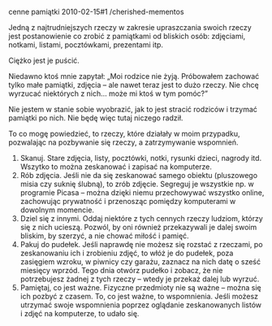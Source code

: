 cenne pamiątki
2010-02-15#1
/cherished-mementos

Jedną z najtrudniejszych rzeczy w zakresie upraszczania swoich rzeczy jest postanowienie co zrobić z pamiątkami od bliskich osób: zdjęciami, notkami, listami, pocztówkami, prezentami itp.

Ciężko jest je puścić.

Niedawno ktoś mnie zapytał: &#8222;Moi rodzice nie żyją. Próbowałem zachować tylko małe pamiątki, zdjęcia &#8211; ale nawet teraz jest to dużo rzeczy. Nie chcę wyrzucać niektórych z nich&#8230; może mi ktoś w tym pomóc?&#8221;

Nie jestem w stanie sobie wyobrazić, jak to jest stracić rodziców i trzymać pamiątki po nich. Nie będę więc tutaj niczego radził.

To co mogę powiedzieć, to rzeczy, które działały w moim przypadku, pozwalając na pozbywanie się rzeczy, a zatrzymywanie wspomnień.

1. Skanuj. Stare zdjęcia, listy, pocztówki, notki, rysunki dzieci, nagrody itd. Wszytko to można zeskanować i zapisać na komputerze.
2. Rób zdjęcia. Jeśli nie da się zeskanować samego obiektu (pluszowego misia czy suknię ślubną), to zrób zdjęcie. Segreguj je wszystkie np. w programie Picasa &#8211; można dzięki niemu przechowywać wszystko online, zachowując prywatność i przenosząc pomiędzy komputerami w dowolnym momencie.
3. Dziel się z innymi. Oddaj niektóre z tych cennych rzeczy ludziom, którzy się z nich ucieszą. Pozwól, by oni również przekazywali je dalej swoim bliskim, by szerzyć, a nie chować miłość i pamięć.
4. Pakuj do pudełek. Jeśli naprawdę nie możesz się rozstać z rzeczami, po zeskanowaniu ich i zrobieniu zdjęć, to włóż je do pudełek, poza zasięgiem wzroku, w piwnicy czy garażu, zaznacz na nich datę o sześć miesięcy wprzód. Tego dnia otwórz pudełko i zobacz, że nie potrzebujesz żadnej z tych rzeczy &#8211; wtedy je przekaż dalej lub wyrzuć.
5. Pamiętaj, co jest ważne. Fizyczne przedmioty nie są ważne &#8211; można się ich pozbyć z czasem. To, co jest ważne, to wspomnienia. Jeśli możesz utrzymać swoje wspomnienia poprzez oglądanie zeskanowanych listów i zdjęć na komputerze, to udało się.
